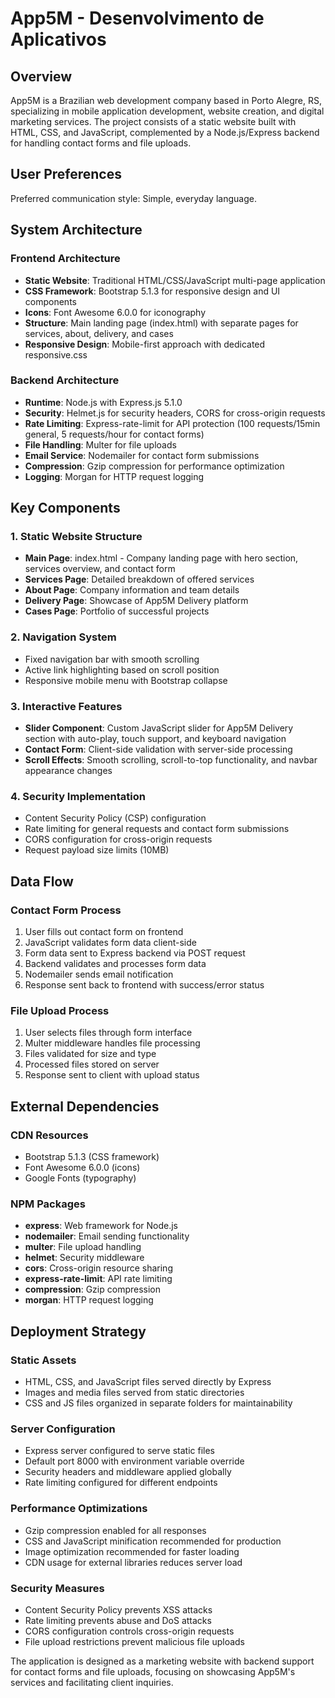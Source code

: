 # App5M - Desenvolvimento de Aplicativos

## Overview

App5M is a Brazilian web development company based in Porto Alegre, RS, specializing in mobile application development, website creation, and digital marketing services. The project consists of a static website built with HTML, CSS, and JavaScript, complemented by a Node.js/Express backend for handling contact forms and file uploads.

## User Preferences

Preferred communication style: Simple, everyday language.

## System Architecture

### Frontend Architecture
- **Static Website**: Traditional HTML/CSS/JavaScript multi-page application
- **CSS Framework**: Bootstrap 5.1.3 for responsive design and UI components
- **Icons**: Font Awesome 6.0.0 for iconography
- **Structure**: Main landing page (index.html) with separate pages for services, about, delivery, and cases
- **Responsive Design**: Mobile-first approach with dedicated responsive.css

### Backend Architecture
- **Runtime**: Node.js with Express.js 5.1.0
- **Security**: Helmet.js for security headers, CORS for cross-origin requests
- **Rate Limiting**: Express-rate-limit for API protection (100 requests/15min general, 5 requests/hour for contact forms)
- **File Handling**: Multer for file uploads
- **Email Service**: Nodemailer for contact form submissions
- **Compression**: Gzip compression for performance optimization
- **Logging**: Morgan for HTTP request logging

## Key Components

### 1. Static Website Structure
- **Main Page**: index.html - Company landing page with hero section, services overview, and contact form
- **Services Page**: Detailed breakdown of offered services
- **About Page**: Company information and team details
- **Delivery Page**: Showcase of App5M Delivery platform
- **Cases Page**: Portfolio of successful projects

### 2. Navigation System
- Fixed navigation bar with smooth scrolling
- Active link highlighting based on scroll position
- Responsive mobile menu with Bootstrap collapse

### 3. Interactive Features
- **Slider Component**: Custom JavaScript slider for App5M Delivery section with auto-play, touch support, and keyboard navigation
- **Contact Form**: Client-side validation with server-side processing
- **Scroll Effects**: Smooth scrolling, scroll-to-top functionality, and navbar appearance changes

### 4. Security Implementation
- Content Security Policy (CSP) configuration
- Rate limiting for general requests and contact form submissions
- CORS configuration for cross-origin requests
- Request payload size limits (10MB)

## Data Flow

### Contact Form Process
1. User fills out contact form on frontend
2. JavaScript validates form data client-side
3. Form data sent to Express backend via POST request
4. Backend validates and processes form data
5. Nodemailer sends email notification
6. Response sent back to frontend with success/error status

### File Upload Process
1. User selects files through form interface
2. Multer middleware handles file processing
3. Files validated for size and type
4. Processed files stored on server
5. Response sent to client with upload status

## External Dependencies

### CDN Resources
- Bootstrap 5.1.3 (CSS framework)
- Font Awesome 6.0.0 (icons)
- Google Fonts (typography)

### NPM Packages
- **express**: Web framework for Node.js
- **nodemailer**: Email sending functionality
- **multer**: File upload handling
- **helmet**: Security middleware
- **cors**: Cross-origin resource sharing
- **express-rate-limit**: API rate limiting
- **compression**: Gzip compression
- **morgan**: HTTP request logging

## Deployment Strategy

### Static Assets
- HTML, CSS, and JavaScript files served directly by Express
- Images and media files served from static directories
- CSS and JS files organized in separate folders for maintainability

### Server Configuration
- Express server configured to serve static files
- Default port 8000 with environment variable override
- Security headers and middleware applied globally
- Rate limiting configured for different endpoints

### Performance Optimizations
- Gzip compression enabled for all responses
- CSS and JavaScript minification recommended for production
- Image optimization recommended for faster loading
- CDN usage for external libraries reduces server load

### Security Measures
- Content Security Policy prevents XSS attacks
- Rate limiting prevents abuse and DoS attacks
- CORS configuration controls cross-origin requests
- File upload restrictions prevent malicious file uploads

The application is designed as a marketing website with backend support for contact forms and file uploads, focusing on showcasing App5M's services and facilitating client inquiries.